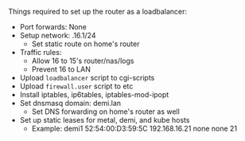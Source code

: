 Things required to set up the router as a loadbalancer:
* Port forwards: None
* Setup network: .16.1/24
  * Set static route on home's router
* Traffic rules:
  * Allow 16 to 15's router/nas/logs
  * Prevent 16 to LAN
* Upload `loadbalancer` script to cgi-scripts
* Upload `firewall.user` script to etc
* Install iptables, ip6tables, iptables-mod-ipopt
* Set dnsmasq domain: demi.lan
  * Set DNS forwarding on home's router as well
* Set up static leases for metal, demi, and kube hosts
  * Example: demi1 52:54:00:D3:59:5C 192.168.16.21 none none 21
